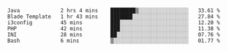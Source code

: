 
<!--START_SECTION:waka-->

```text
Java             2 hrs 4 mins    ████████▒░░░░░░░░░░░░░░░░   33.61 %
Blade Template   1 hr 43 mins    ███████░░░░░░░░░░░░░░░░░░   27.84 %
i3config         45 mins         ███░░░░░░░░░░░░░░░░░░░░░░   12.20 %
PHP              42 mins         ███░░░░░░░░░░░░░░░░░░░░░░   11.38 %
INI              28 mins         ██░░░░░░░░░░░░░░░░░░░░░░░   07.76 %
Bash             6 mins          ▒░░░░░░░░░░░░░░░░░░░░░░░░   01.77 %
```

<!--END_SECTION:waka-->

<!--unk0e-ctrlmd-blitzh-->
